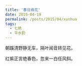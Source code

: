 ```yaml
---
title: '春日尋花'
date: 2015-04-19
permalink: /posts/2015/04/xunhua
tags:
  - 七绝
  - 平水韵
---
```


朝蹊清野静无车，隔叶闻音转见花。

红紫正言绝春色，忽来一白任风斜。



 